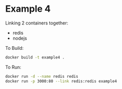 # Example 4

Linking 2 containers together:

- redis
- nodejs

To Build:

```bash
docker build -t example4 .
```

To Run:

```bash
docker run -d --name redis redis
docker run -p 3000:80 --link redis:redis example4
```
